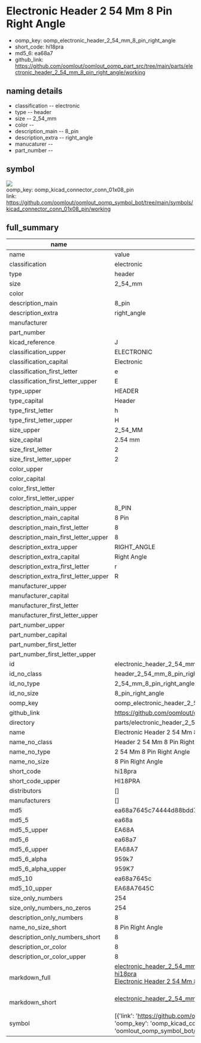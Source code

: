 # Electronic Header 2 54 Mm 8 Pin Right Angle

  
* oomp_key: oomp_electronic_header_2_54_mm_8_pin_right_angle 
* short_code: hi18pra
* md5_6: ea68a7  
* github_link: https://github.com/oomlout/oomlout_oomp_part_src/tree/main/parts/electronic_header_2_54_mm_8_pin_right_angle/working  
## naming details
* classification -- electronic
* type -- header
* size -- 2_54_mm
* color -- 
* description_main -- 8_pin
* description_extra -- right_angle
* manucaturer -- 
* part_number -- 



## symbol

![](symbol/{index}}/working/working_600.png)  
oomp_key: oomp_kicad_connector_conn_01x08_pin  
link: https://github.com/oomlout/oomlout_oomp_symbol_bot/tree/main/symbols/kicad_connector_conn_01x08_pin/working  


## full_summary
| name | value | 
| --- | --- | 
| name | value | 
| classification | electronic | 
| type | header | 
| size | 2_54_mm | 
| color |  | 
| description_main | 8_pin | 
| description_extra | right_angle | 
| manufacturer |  | 
| part_number |  | 
| kicad_reference | J | 
| classification_upper | ELECTRONIC | 
| classification_capital | Electronic | 
| classification_first_letter | e | 
| classification_first_letter_upper | E | 
| type_upper | HEADER | 
| type_capital | Header | 
| type_first_letter | h | 
| type_first_letter_upper | H | 
| size_upper | 2_54_MM | 
| size_capital | 2.54 mm | 
| size_first_letter | 2 | 
| size_first_letter_upper | 2 | 
| color_upper |  | 
| color_capital |  | 
| color_first_letter |  | 
| color_first_letter_upper |  | 
| description_main_upper | 8_PIN | 
| description_main_capital | 8 Pin | 
| description_main_first_letter | 8 | 
| description_main_first_letter_upper | 8 | 
| description_extra_upper | RIGHT_ANGLE | 
| description_extra_capital | Right Angle | 
| description_extra_first_letter | r | 
| description_extra_first_letter_upper | R | 
| manufacturer_upper |  | 
| manufacturer_capital |  | 
| manufacturer_first_letter |  | 
| manufacturer_first_letter_upper |  | 
| part_number_upper |  | 
| part_number_capital |  | 
| part_number_first_letter |  | 
| part_number_first_letter_upper |  | 
| id | electronic_header_2_54_mm_8_pin_right_angle | 
| id_no_class | header_2_54_mm_8_pin_right_angle | 
| id_no_type | 2_54_mm_8_pin_right_angle | 
| id_no_size | 8_pin_right_angle | 
| oomp_key | oomp_electronic_header_2_54_mm_8_pin_right_angle | 
| github_link | https://github.com/oomlout/oomlout_oomp_part_src/tree/main/parts/electronic_header_2_54_mm_8_pin_right_angle/working | 
| directory | parts/electronic_header_2_54_mm_8_pin_right_angle | 
| name | Electronic Header 2 54 Mm 8 Pin Right Angle | 
| name_no_class | Header 2 54 Mm 8 Pin Right Angle | 
| name_no_type | 2 54 Mm 8 Pin Right Angle | 
| name_no_size | 8 Pin Right Angle | 
| short_code | hi18pra | 
| short_code_upper | HI18PRA | 
| distributors | [] | 
| manufacturers | [] | 
| md5 | ea68a7645c74444d88bdd78290026baf | 
| md5_5 | ea68a | 
| md5_5_upper | EA68A | 
| md5_6 | ea68a7 | 
| md5_6_upper | EA68A7 | 
| md5_6_alpha | 959k7 | 
| md5_6_alpha_upper | 959K7 | 
| md5_10 | ea68a7645c | 
| md5_10_upper | EA68A7645C | 
| size_only_numbers | 254 | 
| size_only_numbers_no_zeros | 254 | 
| description_only_numbers | 8 | 
| name_no_size_short | 8 Pin Right Angle | 
| description_only_numbers_short | 8 | 
| description_or_color | 8 | 
| description_or_color_upper | 8 | 
| markdown_full | [electronic_header_2_54_mm_8_pin_right_angle](https://github.com/oomlout/oomlout_oomp_part_src/tree/main/parts/electronic_header_2_54_mm_8_pin_right_angle/working)<br>[hi18pra](https://github.com/oomlout/oomlout_oomp_part_src/tree/main/parts/electronic_header_2_54_mm_8_pin_right_angle/working)<br>[Electronic Header 2 54 Mm 8 Pin Right Angle](https://github.com/oomlout/oomlout_oomp_part_src/tree/main/parts/electronic_header_2_54_mm_8_pin_right_angle/working)<br><br> | 
| markdown_short | [electronic_header_2_54_mm_8_pin_right_angle](https://github.com/oomlout/oomlout_oomp_part_src/tree/main/parts/electronic_header_2_54_mm_8_pin_right_angle/working)<br><br> | 
| symbol | [{'link': 'https://github.com/oomlout/oomlout_oomp_symbol_bot/tree/main/symbols/kicad_connector_conn_01x08_pin', 'oomp_key': 'oomp_kicad_connector_conn_01x08_pin', 'directory': 'oomlout_oomp_symbol_bot/symbols/kicad_connector_conn_01x08_pin//working/working.kicad_sym', 'index': 0}] | 
